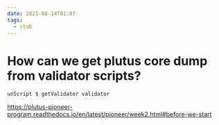 ```yaml
---
date: 2021-08-14T01:07
tags: 
  - stub
---
```


# How can we get plutus core dump from validator scripts?

```
unScript $ getValidator validator
```

https://plutus-pioneer-program.readthedocs.io/en/latest/pioneer/week2.html#before-we-start

